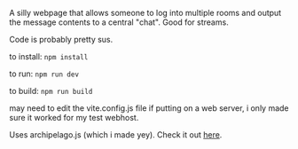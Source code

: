 A silly webpage that allows someone to log into multiple rooms and output the
message contents to a central "chat". Good for streams.

Code is probably pretty sus.

to install: `npm install`

to run: `npm run dev`

to build: `npm run build`

may need to edit the vite.config.js file if putting on a web server, i only made
sure it worked for my test webhost.

Uses archipelago.js (which i made yey). Check it out [here](https://archipelago.js.org).

